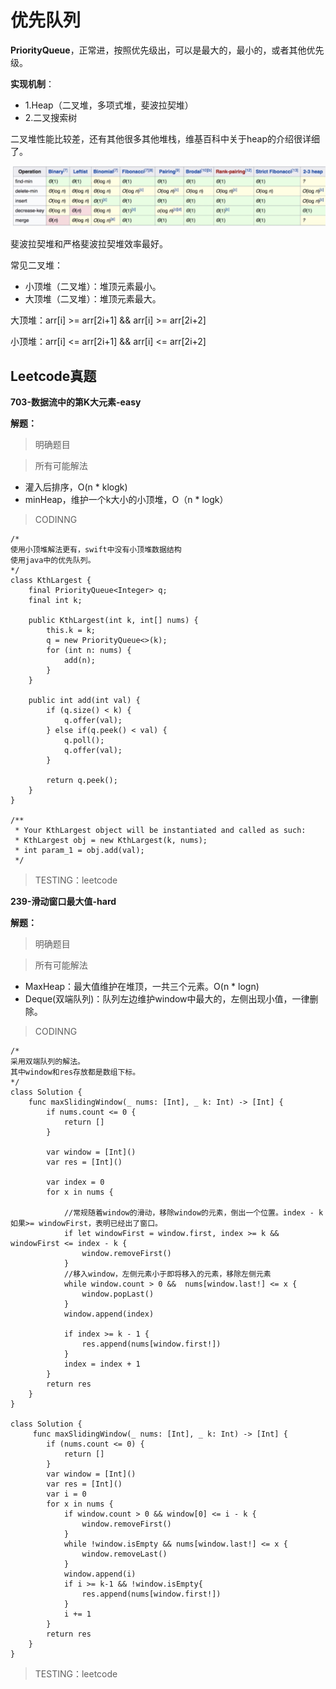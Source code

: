 # 优先队列

**PriorityQueue**，正常进，按照优先级出，可以是最大的，最小的，或者其他优先级。

**实现机制**：
- 1.Heap（二叉堆，多项式堆，斐波拉契堆）
- 2.二叉搜索树

二叉堆性能比较差，还有其他很多其他堆栈，维基百科中关于heap的介绍很详细了。

![堆性能](/GeekTimeAlgorithmPass/Resources/4-优先队列-1.png)

斐波拉契堆和严格斐波拉契堆效率最好。

常见二叉堆：
- 小顶堆（二叉堆）：堆顶元素最小。
- 大顶堆（二叉堆）：堆顶元素最大。

大顶堆：arr[i] >= arr[2i+1] && arr[i] >= arr[2i+2]  

小顶堆：arr[i] <= arr[2i+1] && arr[i] <= arr[2i+2]

## Leetcode真题
**703-数据流中的第K大元素-easy**

**解题：**
> 明确题目

> 所有可能解法
  - 灌入后排序，O(n * klogk)
  - minHeap，维护一个k大小的小顶堆，O（n * logk）

> CODINNG

```
/*
使用小顶堆解法更有，swift中没有小顶堆数据结构
使用java中的优先队列。
*/
class KthLargest {
    final PriorityQueue<Integer> q;
    final int k;

    public KthLargest(int k, int[] nums) {
        this.k = k;
        q = new PriorityQueue<>(k);
        for (int n: nums) {
            add(n);
        }
    }

    public int add(int val) {
        if (q.size() < k) {
            q.offer(val);
        } else if(q.peek() < val) {
            q.poll();
            q.offer(val);
        }

        return q.peek();
    }
}

/**
 * Your KthLargest object will be instantiated and called as such:
 * KthLargest obj = new KthLargest(k, nums);
 * int param_1 = obj.add(val);
 */
```
> TESTING：leetcode

**239-滑动窗口最大值-hard**

**解题：**
> 明确题目

> 所有可能解法
  - MaxHeap：最大值维护在堆顶，一共三个元素。O(n * logn)
  - Deque(双端队列)：队列左边维护window中最大的，左侧出现小值，一律删除。

> CODINNG

```
/*
采用双端队列的解法。
其中window和res存放都是数组下标。
*/
class Solution {
    func maxSlidingWindow(_ nums: [Int], _ k: Int) -> [Int] {
        if nums.count <= 0 {
            return []
        }

        var window = [Int]()
        var res = [Int]()

        var index = 0
        for x in nums {

            //常规随着window的滑动，移除window的元素，倒出一个位置。index - k 如果>= windowFirst，表明已经出了窗口。
            if let windowFirst = window.first, index >= k && windowFirst <= index - k {
                window.removeFirst()
            }
            //移入window，左侧元素小于即将移入的元素，移除左侧元素
            while window.count > 0 &&  nums[window.last!] <= x {
                window.popLast()
            }
            window.append(index)

            if index >= k - 1 {
                res.append(nums[window.first!])
            }
            index = index + 1
        }
        return res
    }
}

class Solution {
     func maxSlidingWindow(_ nums: [Int], _ k: Int) -> [Int] {
        if (nums.count <= 0) {
            return []
        }
        var window = [Int]()
        var res = [Int]()
        var i = 0
        for x in nums {
            if window.count > 0 && window[0] <= i - k {
                window.removeFirst()
            }
            while !window.isEmpty && nums[window.last!] <= x {
                window.removeLast()
            }
            window.append(i)
            if i >= k-1 && !window.isEmpty{
                res.append(nums[window.first!])
            }
            i += 1
        }
        return res
    }
}
```
> TESTING：leetcode
